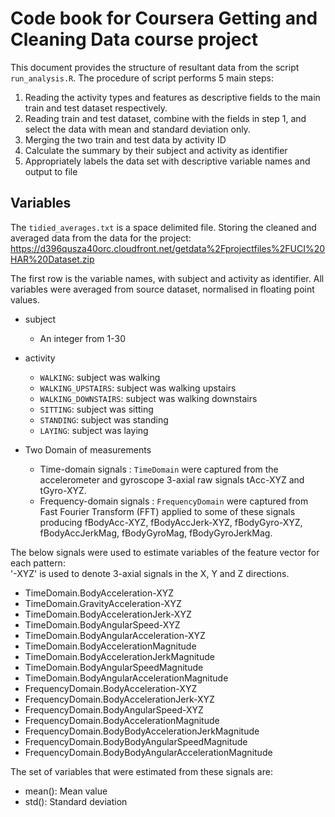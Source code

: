 # Code book for Coursera Getting and Cleaning Data course project

This document provides the structure of resultant data from the script `run_analysis.R`. The procedure of script performs 5 main steps:
1. Reading  the activity types and features as descriptive fields to the main train and test dataset respectively.
2. Reading train and test dataset, combine with the fields in step 1, and select the data with mean and standard deviation only.
3. Merging the two train and test data by activity ID
4. Calculate the summary by their subject and activity as identifier
5. Appropriately labels the data set with descriptive variable names and output to file

## Variables
The `tidied_averages.txt` is a space delimited file. Storing the cleaned and averaged data from the data for the project: https://d396qusza40orc.cloudfront.net/getdata%2Fprojectfiles%2FUCI%20HAR%20Dataset.zip 

The first row is the variable names, with subject and activity as identifier.
All variables were averaged from source dataset, normalised in floating point values.

  - subject
  	- An integer from 1-30
  
  - activity
	- `WALKING`: subject was walking
	- `WALKING_UPSTAIRS`: subject was walking upstairs
	- `WALKING_DOWNSTAIRS`: subject was walking downstairs
	- `SITTING`: subject was sitting
	- `STANDING`: subject was standing
	- `LAYING`: subject was laying
  - Two Domain of measurements
  	- Time-domain signals : `TimeDomain` were captured from the accelerometer and gyroscope 3-axial raw signals tAcc-XYZ and tGyro-XYZ.
	- Frequency-domain signals : `FrequencyDomain` were captured from Fast Fourier Transform (FFT) applied to some of these signals producing fBodyAcc-XYZ, fBodyAccJerk-XYZ, fBodyGyro-XYZ, fBodyAccJerkMag, fBodyGyroMag, fBodyGyroJerkMag.

The below signals were used to estimate variables of the feature vector for each pattern:  
'-XYZ' is used to denote 3-axial signals in the X, Y and Z directions.

- TimeDomain.BodyAcceleration-XYZ
- TimeDomain.GravityAcceleration-XYZ
- TimeDomain.BodyAccelerationJerk-XYZ
- TimeDomain.BodyAngularSpeed-XYZ
- TimeDomain.BodyAngularAcceleration-XYZ
- TimeDomain.BodyAccelerationMagnitude
- TimeDomain.BodyAccelerationJerkMagnitude
- TimeDomain.BodyAngularSpeedMagnitude
- TimeDomain.BodyAngularAccelerationMagnitude
- FrequencyDomain.BodyAcceleration-XYZ
- FrequencyDomain.BodyAccelerationJerk-XYZ
- FrequencyDomain.BodyAngularSpeed-XYZ
- FrequencyDomain.BodyAccelerationMagnitude
- FrequencyDomain.BodyBodyAccelerationJerkMagnitude
- FrequencyDomain.BodyBodyAngularSpeedMagnitude
- FrequencyDomain.BodyBodyAngularAccelerationMagnitude


The set of variables that were estimated from these signals are: 

- mean(): Mean value
- std(): Standard deviation


